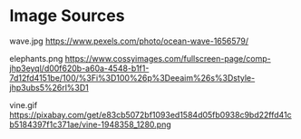 
# Image Sources

wave.jpg
https://www.pexels.com/photo/ocean-wave-1656579/

elephants.png
https://www.cossyimages.com/fullscreen-page/comp-jhp3eyql/d00f620b-a60a-4548-b1f1-7d12fd4151be/100/%3Fi%3D100%26p%3Deeaim%26s%3Dstyle-jhp3ubs5%26rl%3D1

vine.gif
https://pixabay.com/get/e83cb5072bf1093ed1584d05fb0938c9bd22ffd41cb5184397f1c371ae/vine-1948358_1280.png
